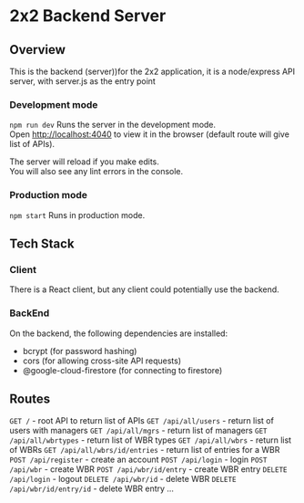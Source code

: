 # 2x2 Backend Server
## Overview
This is the backend (server))for the 2x2 application, it is a node/express API server, with server.js as the entry point

### Development mode
`npm run dev`
Runs the server in the development mode.<br />
Open [http://localhost:4040](http://localhost:4040) to view it in the browser (default route will give list of APIs).

The server will reload if you make edits.<br />
You will also see any lint errors in the console.

### Production mode 
`npm start`
Runs in production mode.<br />

## Tech Stack

### Client
There is a React client, but any client could potentially use the backend.

### BackEnd
On the backend, the following dependencies are installed:
- bcrypt (for password hashing)
- cors (for allowing cross-site API requests)
- @google-cloud-firestore (for connecting to firestore)
  

## Routes
`GET /`  - root API to return list of APIs
`GET /api/all/users` - return list of users with managers
`GET /api/all/mgrs` - return list of managers
`GET /api/all/wbrtypes` - return list of WBR types
`GET /api/all/wbrs`  - return list of WBRs
`GET /api/all/wbrs/id/entries` - return list of entries for a WBR
`POST /api/register` - create an account
`POST /api/login` - login
`POST /api/wbr` - create WBR
`POST /api/wbr/id/entry` - create WBR entry
`DELETE /api/login` - logout
`DELETE /api/wbr/id` - delete WBR
`DELETE /api/wbr/id/entry/id` - delete WBR entry
...
